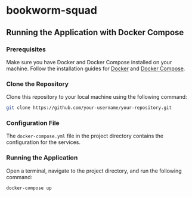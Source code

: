 # bookworm-squad

## Running the Application with Docker Compose

### Prerequisites

Make sure you have Docker and Docker Compose installed on your machine. Follow the installation guides for [Docker](https://docs.docker.com/get-docker/) and [Docker Compose](https://docs.docker.com/compose/install/).

### Clone the Repository
Clone this repository to your local machine using the following command:

```bash
git clone https://github.com/your-username/your-repository.git
```

### Configuration File

The `docker-compose.yml` file in the project directory contains the configuration for the services.

### Running the Application

Open a terminal, navigate to the project directory, and run the following command:

```bash
docker-compose up
```
